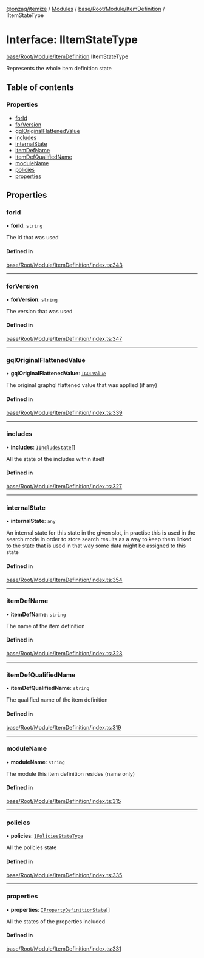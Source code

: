 [@onzag/itemize](../README.md) / [Modules](../modules.md) / [base/Root/Module/ItemDefinition](../modules/base_Root_Module_ItemDefinition.md) / IItemStateType

# Interface: IItemStateType

[base/Root/Module/ItemDefinition](../modules/base_Root_Module_ItemDefinition.md).IItemStateType

Represents the whole item definition state

## Table of contents

### Properties

- [forId](base_Root_Module_ItemDefinition.IItemStateType.md#forid)
- [forVersion](base_Root_Module_ItemDefinition.IItemStateType.md#forversion)
- [gqlOriginalFlattenedValue](base_Root_Module_ItemDefinition.IItemStateType.md#gqloriginalflattenedvalue)
- [includes](base_Root_Module_ItemDefinition.IItemStateType.md#includes)
- [internalState](base_Root_Module_ItemDefinition.IItemStateType.md#internalstate)
- [itemDefName](base_Root_Module_ItemDefinition.IItemStateType.md#itemdefname)
- [itemDefQualifiedName](base_Root_Module_ItemDefinition.IItemStateType.md#itemdefqualifiedname)
- [moduleName](base_Root_Module_ItemDefinition.IItemStateType.md#modulename)
- [policies](base_Root_Module_ItemDefinition.IItemStateType.md#policies)
- [properties](base_Root_Module_ItemDefinition.IItemStateType.md#properties)

## Properties

### forId

• **forId**: `string`

The id that was used

#### Defined in

[base/Root/Module/ItemDefinition/index.ts:343](https://github.com/onzag/itemize/blob/f2f29986/base/Root/Module/ItemDefinition/index.ts#L343)

___

### forVersion

• **forVersion**: `string`

The version that was used

#### Defined in

[base/Root/Module/ItemDefinition/index.ts:347](https://github.com/onzag/itemize/blob/f2f29986/base/Root/Module/ItemDefinition/index.ts#L347)

___

### gqlOriginalFlattenedValue

• **gqlOriginalFlattenedValue**: [`IGQLValue`](gql_querier.IGQLValue.md)

The original graphql flattened value that was applied (if any)

#### Defined in

[base/Root/Module/ItemDefinition/index.ts:339](https://github.com/onzag/itemize/blob/f2f29986/base/Root/Module/ItemDefinition/index.ts#L339)

___

### includes

• **includes**: [`IIncludeState`](base_Root_Module_ItemDefinition_Include.IIncludeState.md)[]

All the state of the includes within itself

#### Defined in

[base/Root/Module/ItemDefinition/index.ts:327](https://github.com/onzag/itemize/blob/f2f29986/base/Root/Module/ItemDefinition/index.ts#L327)

___

### internalState

• **internalState**: `any`

An internal state for this state in the given slot, in practise
this is used in the search mode in order to store search results as a way
to keep them linked to the state that is used in that way some data
might be assigned to this state

#### Defined in

[base/Root/Module/ItemDefinition/index.ts:354](https://github.com/onzag/itemize/blob/f2f29986/base/Root/Module/ItemDefinition/index.ts#L354)

___

### itemDefName

• **itemDefName**: `string`

The name of the item definition

#### Defined in

[base/Root/Module/ItemDefinition/index.ts:323](https://github.com/onzag/itemize/blob/f2f29986/base/Root/Module/ItemDefinition/index.ts#L323)

___

### itemDefQualifiedName

• **itemDefQualifiedName**: `string`

The qualified name of the item definition

#### Defined in

[base/Root/Module/ItemDefinition/index.ts:319](https://github.com/onzag/itemize/blob/f2f29986/base/Root/Module/ItemDefinition/index.ts#L319)

___

### moduleName

• **moduleName**: `string`

The module this item definition resides (name only)

#### Defined in

[base/Root/Module/ItemDefinition/index.ts:315](https://github.com/onzag/itemize/blob/f2f29986/base/Root/Module/ItemDefinition/index.ts#L315)

___

### policies

• **policies**: [`IPoliciesStateType`](base_Root_Module_ItemDefinition.IPoliciesStateType.md)

All the policies state

#### Defined in

[base/Root/Module/ItemDefinition/index.ts:335](https://github.com/onzag/itemize/blob/f2f29986/base/Root/Module/ItemDefinition/index.ts#L335)

___

### properties

• **properties**: [`IPropertyDefinitionState`](base_Root_Module_ItemDefinition_PropertyDefinition.IPropertyDefinitionState.md)[]

All the states of the properties included

#### Defined in

[base/Root/Module/ItemDefinition/index.ts:331](https://github.com/onzag/itemize/blob/f2f29986/base/Root/Module/ItemDefinition/index.ts#L331)
